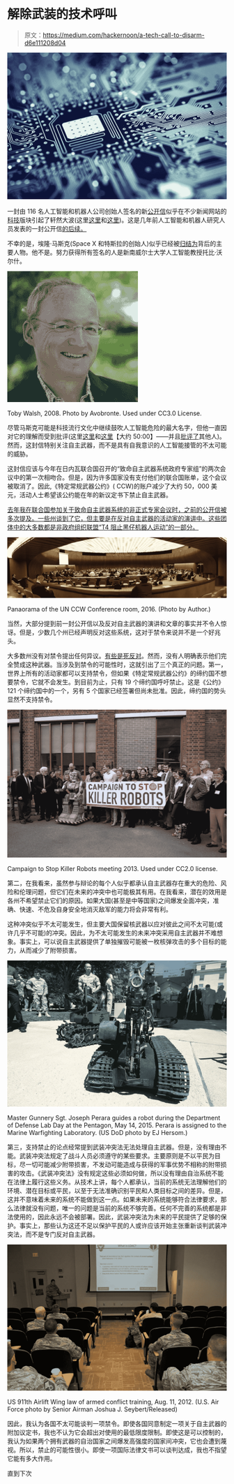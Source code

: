 # 解除武装的技术呼叫

> 原文：<https://medium.com/hackernoon/a-tech-call-to-disarm-d6e111208d04>

![](img/94781de6694fd6becfa6b6468a494917.png)

一封由 116 名人工智能和机器人公司创始人签名的新[公开信](https://futureoflife.org/autonomous-weapons-open-letter-2017)似乎在不少新闻网站的[科技](https://hackernoon.com/tagged/tech)版块引起了轩然大波(这里[这里](http://www.bbc.co.uk/news/technology-40995835)和[这里](https://www.theguardian.com/technology/2017/aug/20/elon-musk-killer-robots-experts-outright-ban-lethal-autonomous-weapons-war?CMP=share_btn_tw))。这是几年前人工智能和机器人研究人员发表的一封公开信[的后续。](https://futureoflife.org/open-letter-autonomous-weapons)

不幸的是，埃隆·马斯克(Space X 和特斯拉的创始人)似乎已经被[归结为](https://www.theguardian.com/technology/2017/aug/20/elon-musk-killer-robots-experts-outright-ban-lethal-autonomous-weapons-war?CMP=share_btn_tw)背后的主要人物。他不是。努力获得所有签名的人是新南威尔士大学人工智能教授托比·沃尔什。

![](img/888d068b00692d9a3e44b908fb270286.png)

Toby Walsh, 2008\. Photo by Avobronte. Used under CC3.0 License.

尽管马斯克可能是科技流行文化中继续鼓吹人工智能危险的最大名字，但他一直因对它的理解而受到批评(这里[这里](https://www.wired.com/story/elon-forget-killer-robots-focus-on-the-real-ai-problems/)和[这里](https://www.facebook.com/zuck/videos/vb.4/10103911836230631/?type=2&theater)【大约 50:00】——并且[批评了](https://twitter.com/elonmusk/status/889743782387761152)其他人)。然而，这封信特别关注自主武器，而不是具有自我意识的人工智能接管的不太可能的威胁。

这封信应该与今年在日内瓦联合国召开的“致命自主武器系统政府专家组”的两次会议中的第一次相吻合。但是，因为许多国家没有支付他们的联合国账单，这个会议被取消了。因此,《特定常规武器公约》( CCW)的账户减少了大约 50，000 美元，活动人士希望该公约能在年的新议定书下禁止自主武器。

[去年我在联合国参加关于致命自主武器系统的非正式专家会议时，之前的公开信被多次提及。一些州谈到了它，但主要是在反对自主武器的活动家的演讲中。这些团体中的大多数都是非政府组织联盟“T4 阻止黑仔机器人运动”的一部分。](https://lawofkillerrobots.wordpress.com/2016/04/18/united-nations-meeting-of-experts-on-lethal-autonomous-weapon-systems/)

![](img/9f8cf482afa2da198049f0f87bf3cd2f.png)

Panaorama of the UN CCW Conference room, 2016\. (Photo by Author.)

当然，大部分提到前一封公开信以及反对自主武器的演讲和文章的事实并不令人惊讶。但是，少数几个州已经声明反对这些系统，这对于禁令来说并不是一个好兆头。

大多数州没有对禁令提出任何异议。[有些是死反对](http://www.telegraph.co.uk/news/2017/08/21/britain-will-not-support-pre-emptive-ban-killer-robots-mod-says/)。然而，没有人明确表示他们完全赞成这种武器。当涉及到禁令的可能性时，这就引出了三个真正的问题。第一，世界上所有的活动家都可以支持禁令，但如果《特定常规武器公约》的缔约国不想要禁令，它就不会发生。到目前为止，只有 19 个缔约国呼吁禁止。这是《公约》121 个缔约国中的一个，另有 5 个国家已经签署但尚未批准。因此，缔约国的势头显然不支持禁令。

![](img/2fd7d65df3abf511656d2f2071753fad.png)

Campaign to Stop Killer Robots meeting 2013\. Used under CC2.0 license.

第二，在我看来，虽然参与辩论的每个人似乎都承认自主武器存在重大的危险、风险和伦理问题，但它们在未来的冲突中也可能极其有用。在我看来，潜在的效用是各州不希望禁止它们的原因。如果大国(甚至是中等国家)之间爆发全面冲突，准确、快速、不危及自身安全地消灭敌军的能力将会非常有利。

这种冲突似乎不太可能发生，但主要大国保留核武器以应对彼此之间不太可能(或许几乎不可能)的冲突。因此，为不太可能发生的未来冲突采用自主武器并不难想象。事实上，可以说自主武器提供了单独摧毁可能被一枚核弹攻击的多个目标的能力，从而减少了附带损害。

![](img/991dac335003c4a9254475dac5da4bc9.png)

Master Gunnery Sgt. Joseph Perara guides a robot during the Department of Defense Lab Day at the Pentagon, May 14, 2015\. Perara is assigned to the Marine Warfighting Laboratory. (US DoD photo by EJ Hersom.)

第三，支持禁止的论点经常提到武装冲突法无法处理自主武器。但是，没有理由不能。武装冲突法规定了战斗人员必须遵守的某些要求。主要原则是不以平民为目标，尽一切可能减少附带损害，不发动可能造成与获得的军事优势不相称的附带损害的攻击。《武装冲突法》没有规定这些必须如何做，所以没有理由自治系统不能在法律上履行这些义务。从技术上讲，每个人都承认，当前的系统无法理解他们的环境、潜在目标或平民，以至于无法准确识别平民和人类目标之间的差异。但是，这并不意味着未来的系统不能做到这一点。如果未来的系统能够符合法律要求，那么法律就没有问题，唯一的问题是当前的系统不够完善。任何不完善的系统都是非法使用的，因此永远不会被部署。因此，武装冲突法为未来的平民提供了足够的保护。事实上，那些认为这还不足以保护平民的人或许应该开始主张重新谈判武装冲突法，而不是专门反对自主武器。

![](img/7de0591ab98564ea4a7455dff59dc8ac.png)

US 911th Airlift Wing law of armed conflict training, Aug. 11, 2012\. (U.S. Air Force photo by Senior Airman Joshua J. Seybert/Released)

因此，我认为各国不太可能谈判一项禁令。即使各国同意制定一项关于自主武器的附加议定书，我也不认为它会超出对使用的最低限度限制。即使这是可以控制的，我认为如果两个拥有武器的自治国家之间爆发高强度的国家间冲突，它也会遭到蔑视。所以，禁止的可能性很小。即使一项国际法律文书可以谈判达成，我也不指望它能有多大作用。

直到下次